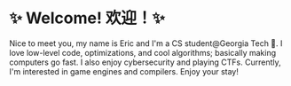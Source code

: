 <!-- [![Mxple's GitHub stats](https://github-readme-stats.vercel.app/api?username=mxple)](https://github.com/anuraghazra/github-readme-stats&hide=stars,prs,issues,contribs&show_icons=true&theme=tokyonight) -->
# ✨ Welcome! 欢迎！✨
Nice to meet you, my name is Eric and I'm a CS student@Georgia Tech 🐝. I love low-level code, optimizations, and cool algorithms; basically making computers go fast. I also enjoy cybersecurity and playing CTFs. Currently, I'm interested in game engines and compilers. Enjoy your stay!

<!--
![](https://raw.githubusercontent.com/mxple/github-stats/master/generated/overview.svg#gh-dark-mode-only)
![](https://raw.githubusercontent.com/mxple/github-stats/master/generated/overview.svg#gh-light-mode-only)
![](https://raw.githubusercontent.com/mxple/github-stats/master/generated/languages.svg#gh-dark-mode-only)
![](https://raw.githubusercontent.com/mxple/github-stats/master/generated/languages.svg#gh-light-mode-only)
-->
